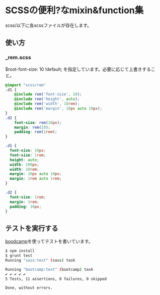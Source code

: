 # SCSSの便利?なmixin&function集

scss/以下に各scssファイルが存在します。

## 使い方

### _rem.scss

$root-font-size: 10 !default; を指定しています。必要に応じて上書きすること。

```scss
@import "scss/rem"
.d1 {
	@include rem('font-size', 10);
	@include rem('height', auto);
	@include rem('width', 10rem);
	@include rem('margin', 10px auto 10px);
}
.d2 {
	font-size: rem(10px);
	margin: rem(10);
	padding: rem(1rem);
}
```

```css
.d1 {
  font-size: 10px;
  font-size: 1rem;
  height: auto;
  width: 100px;
  width: 10rem;
  margin: 10px auto 10px;
  margin: 1rem auto 1rem;
}

.d2 {
  font-size: 1rem;
  margin: 1rem;
  padding: 10px;
}

```

## テストを実行する

[boodcamp](http://tctcl.github.io/bootcamp)を使ってテストを書いています。

```sh
$ npm install
$ grunt test
Running "sass:test" (sass) task

Running "bootcamp:test" (bootcamp) task
✔ ✔ ✔ ✔ ✔
5 Tests, 11 assertions, 0 failures, 0 skipped

Done, without errors.
```
